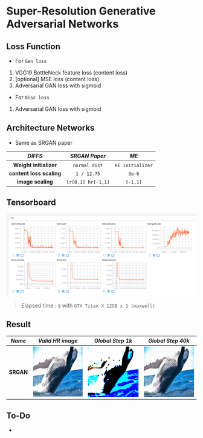 # Super-Resolution Generative Adversarial Networks

## Loss Function

* For ``Gen loss``

1. VGG19 BottleNeck feature loss (content loss)
2. [optional] MSE loss (content loss)
3. Adversarial GAN loss with sigmoid

* For ``Disc loss``

1. Adversarial GAN loss with sigmoid

## Architecture Networks

* Same as SRGAN paper

*DIFFS* | *SRGAN Paper* | *ME*  |
 :---:  |     :---:      | :---: |
 **Weight initializer** | ``normal dist`` | ``HE initializer`` |
 **content loss scaling** | ``1 / 12.75`` | ``3e-6`` |
 **image scaling** | ``lr[0,1] hr[-1,1]`` | ``[-1,1]`` |

## Tensorboard

![result](./srgan_tb.png)

> Elapsed time : s with ``GTX Titan X 12GB x 1 (maxwell)``

## Result

*Name* | *Valid HR image* | *Global Step 1k* | *Global Step 40k*
:---: | :---: | :---: | :---:
**SRGAN**  | ![img](./gen_img/valid_hr.png) | ![img](./gen_img/train_00001000.png) | ![img](./gen_img/train_00040000.png)

## To-Do
* 
